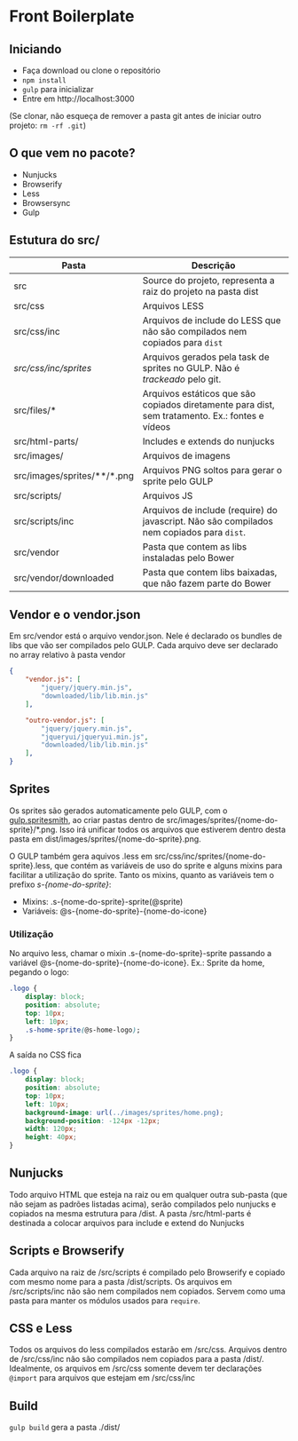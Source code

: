 # Front Boilerplate

## Iniciando
- Faça download ou clone o repositório
- `npm install`
- `gulp` para inicializar
- Entre em http://localhost:3000

(Se clonar, não esqueça de remover a pasta git antes de iniciar outro projeto: `rm -rf .git`)

## O que vem no pacote?
- Nunjucks
- Browserify
- Less
- Browsersync
- Gulp

## Estutura do src/
| Pasta                         | Descrição                                                                                       |
|-------------------------------|-------------------------------------------------------------------------------------------------|
| src                           | Source do projeto, representa a raiz do projeto na pasta dist                                   |
| src/css                       | Arquivos LESS                                                                                   |
| src/css/inc                   | Arquivos de include do LESS que não são compilados nem copiados para `dist`                     |
| _src/css/inc/sprites_         | Arquivos gerados pela task de sprites no GULP. Não é _trackeado_ pelo git.                      |
| src/files/*                   | Arquivos estáticos que são copiados diretamente para dist, sem tratamento. Ex.: fontes e vídeos |
| src/html-parts/               | Includes e extends do nunjucks                                                                  |
| src/images/                   | Arquivos de imagens                                                                             |
| src/images/sprites/\*\*/*.png | Arquivos PNG soltos para gerar o sprite pelo GULP                                               |
| src/scripts/                  | Arquivos JS                                                                                     |
| src/scripts/inc               | Arquivos de include (require) do javascript. Não são compilados nem copiados para `dist`.       |
| src/vendor                    | Pasta que contem as libs instaladas pelo Bower                                                  |
| src/vendor/downloaded         | Pasta que contem libs baixadas, que não fazem parte do Bower                                    |


## Vendor e o vendor.json
Em src/vendor está o arquivo vendor.json. Nele é declarado os bundles de libs que vão ser compilados pelo GULP. Cada arquivo deve ser declarado no array relativo à pasta vendor

```JSON
{
	"vendor.js": [
		"jquery/jquery.min.js",
		"downloaded/lib/lib.min.js"
	],

	"outro-vendor.js": [
		"jquery/jquery.min.js",
		"jqueryui/jqueryui.min.js",
		"downloaded/lib/lib.min.js"
	],
}
```

## Sprites
Os sprites são gerados automaticamente pelo GULP, com o [gulp.spritesmith](https://github.com/twolfson/gulp.spritesmith), ao criar pastas dentro de src/images/sprites/{nome-do-sprite}/*.png. Isso irá unificar todos os arquivos que estiverem dentro desta pasta em dist/images/sprites/{nome-do-sprite}.png.

O GULP também gera aquivos .less em src/css/inc/sprites/{nome-do-sprite}.less, que contém as variáveis de uso do sprite e alguns mixins para facilitar a utilização do sprite. Tanto os mixins, quanto as variáveis tem o prefixo _s-{nome-do-sprite}_:

- Mixins: .s-{nome-do-sprite}-sprite(@sprite)
- Variáveis: @s-{nome-do-sprite}-{nome-do-icone}

### Utilização
No arquivo less, chamar o mixin .s-{nome-do-sprite}-sprite passando a variável @s-{nome-do-sprite}-{nome-do-icone}. Ex.: Sprite da home, pegando o logo: 

``` css
.logo {
	display: block;
	position: absolute;
	top: 10px;
	left: 10px;
	.s-home-sprite(@s-home-logo);
}
```

A saída no CSS fica

```css
.logo {
	display: block;
	position: absolute;
	top: 10px;
	left: 10px;
	background-image: url(../images/sprites/home.png);
	background-position: -124px -12px;
	width: 120px;
	height: 40px;
}
```

## Nunjucks
Todo arquivo HTML que esteja na raiz ou em qualquer outra sub-pasta (que não sejam as padrões listadas acima), serão compilados pelo nunjucks e copiados na mesma estrutura para /dist. A pasta /src/html-parts é destinada a colocar arquivos para include e extend do Nunjucks

## Scripts e Browserify
Cada arquivo na raiz de /src/scripts é compilado pelo Browserify e copiado com mesmo nome para a pasta /dist/scripts. Os arquivos em /src/scripts/inc não são nem compilados nem copiados. Servem como uma pasta para manter os módulos usados para `require`.

## CSS e Less
Todos os arquivos do less compilados estarão em /src/css. Arquivos dentro de /src/css/inc não são compilados nem copiados para a pasta /dist/. Idealmente, os arquivos em /src/css somente devem ter declarações `@import` para arquivos que estejam em /src/css/inc

## Build
`gulp build` gera a pasta ./dist/